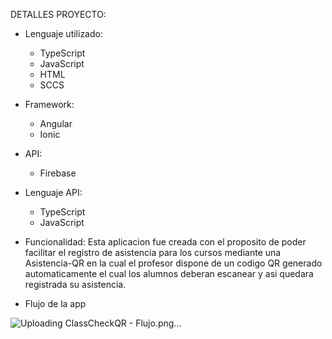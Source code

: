 DETALLES PROYECTO:

+ Lenguaje utilizado:
  - TypeScript
  - JavaScript
  - HTML
  - SCCS
 
+ Framework:
   - Angular
   - Ionic
 
+ API:
  - Firebase
 
+ Lenguaje API:
  - TypeScript
  - JavaScript
 
+ Funcionalidad:
Esta aplicacion fue creada con el proposito de poder facilitar el registro de asistencia para los cursos mediante una Asistencia-QR en la cual el profesor dispone de un codigo QR generado automaticamente el cual los alumnos deberan escanear y asi quedara registrada su asistencia.

+ Flujo de la app
  
![Uploading ClassCheckQR - Flujo.png…]()
  
